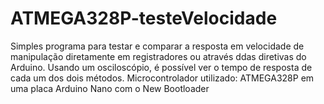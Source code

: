 # ATMEGA328P-testeVelocidade

Simples programa para testar e comparar a resposta em velocidade de manipulação diretamente em registradores ou através ddas diretivas do Arduino. Usando um osciloscópio, é possível ver o tempo de resposta de cada um dos dois métodos. Microcontrolador utilizado: ATMEGA328P
em uma placa Arduino Nano com o New Bootloader
